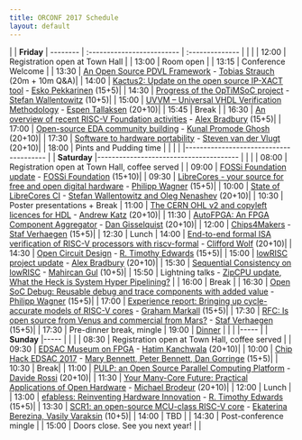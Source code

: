 ```yaml
---
title: ORCONF 2017 Schedule
layout: default
---
```


| | **Friday**
| -------- | :------------------------- | :--------------
| | |
| 12:00  | Registration open at Town Hall   |
| 13:00  | Room open   |
| 13:15  | Conference Welcome   |
| 13:30  | [An Open Source PDVL Framework](https://orconf.org/#pdvl) - [Tobias Strauch](https://orconf.org/#pdvlpresenter) (20m + 10m Q&A)|
| 14:00  | [Kactus2: Update on the open source IP-XACT tool](https://orconf.org/#kaktus) - [Esko Pekkarinen](https://orconf.org/#esko) (15+5)|
| 14:30  | [Progress of the OpTiMSoC project](https://orconf.org/#optimsoc) - [Stefan Wallentowitz](https://orconf.org/#optimsocpresenter) (10+5)|
| 15:00  | [UVVM – Universal VHDL Verification Methodology](https://orconf.org/#uvvm) - [Espen Tallaksen](https://orconf.org/#espen) (20+10)|
| 15:45  | Break |
| 16:30  | [An overview of recent RISC-V Foundation activities](https://orconf.org/#riscv) - [Alex Bradbury](https://orconf.org/#asb2) (15+5)|
| 17:00  | [Open-source EDA community building](https://orconf.org/#edacommunity) - [Kunal Promode Ghosh](https://orconf.org/#edacommunitypresenter) (20+10)|
| 17:30  | [Software to hardware portability](https://orconf.org/#swhwportability) - [Steven van der Vlugt](https://orconf.org/#steven) (20+10)|
| 18:00  | Pints and Pudding time |
| | |
|---------------------------------------
| | **Saturday**
|---------------------------------------
| | |
| 08:00  | Registration open at Town Hall, coffee served  |
| 09:00  | [FOSSi Foundation update](https://orconf.org/#fossiupdate) - [FOSSi Foundation](https://orconf.org/#fossiboard) (15+10)|
| 09:30  | [LibreCores - your source for free and open digital hardware](https://orconf.org/#librecores) - [Philipp Wagner](https://orconf.org/#phil2) (15+5)|
| 10:00  | [State of LibreCores CI](https://orconf.org/#lcci) - [Stefan Wallentowitz and Oleg Nenashev](https://orconf.org/#lccipresenter) (20+10)|
| 10:30  | Poster presentations + Break
| 11:00  | [The CERN OHL v2 and copyleft licences for HDL](https://orconf.org/#cernohl) - [Andrew Katz](https://orconf.org/#andrewkatz) (20+10)|
| 11:30  | [AutoFPGA: An FPGA Component Aggregator](https://orconf.org/#autofpga) - [Dan Gisselquist](https://orconf.org/#gisselquist) (20+10)|
| 12:00  | [Chips4Makers](https://orconf.org/#chips4makers) - [Staf Verhaegen](https://orconf.org/#staf) (15+5)|
| 12:30  | Lunch
| 14:00  | [End-to-end formal ISA verification of RISC-V processors with riscv-formal](https://orconf.org/#riscvformal) - [Clifford Wolf](https://orconf.org/#clifford) (20+10)|
| 14:30  | [Open Circuit Design](https://orconf.org/#opencircuitdesign) - [R. Timothy Edwards](https://orconf.org/#rtimothyedwards) (15+5)|
| 15:00  | [lowRISC project update](https://orconf.org/#lowrisc) - [Alex Bradbury](https://orconf.org/#asb) (20+10)|
| 15:30  | [Sequential Consistency on lowRISC](https://orconf.org/#consistency) - [Mahircan Gul](https://orconf.org/#mahircan) (10+5)|
| 15:50  | Lightning talks - [ZipCPU update](https://orconf.org/#zipcpu), [What the Heck is System Hyper Pipelining?](https://orconf.org/#hyperpipelining) |
| 16:00  | Break |
| 16:30  | [Open SoC Debug: Reusable debug and trace components with added value](https://orconf.org/#opensocdebug) - [Philipp Wagner](https://orconf.org/#phil) (15+5)|
| 17:00  | [Experience report: Bringing up cycle-accurate models of RISC-V cores](https://orconf.org/#cariscv) - [Graham Markall](https://orconf.org/#graham) (15+5)|
| 17:30  | [RFC: Is open source from Venus and commercial from Mars?](https://orconf.org/#venusmars) - [Staf Verhaegen](https://orconf.org/#staf) (15+5)|
| 17:30  | Pre-dinner break, mingle
| 19:00  | [Dinner](https://orconf.org/#satdinnervenue)
| | |
|-----
|  | **Sunday**
|-----
| | |
| 08:30  | Registration open at Town Hall, coffee served   |
| 09:30  | [EDSAC Museum on FPGA](https://orconf.org/#edsac) - [Hatim Kanchwala](https://orconf.org/#hatim) (20+10)|
| 10:00  | [Chip Hack EDSAC 2017](https://orconf.org/#chiphack) - [Mary Bennett, Peter Bennett, Dan Gorringe](https://orconf.org/#bennetts) (15+5)|
| 10:30  | Break|
| 11:00  | [PULP: an Open Source Parallel Computing Platform](https://orconf.org/#pulp) - [Davide Rossi](https://orconf.org/#davide) (20+10)|
| 11:30  | [Your Many-Core Future: Practical Applications of Open Hardware](https://orconf.org/#manycorefuture) - [Michael Brodeur](https://orconf.org/#manycorefuturepresenter) (20+10)|
| 12:00  | Lunch |
| 13:00  | [efabless:  Reinventing Hardware Innovation](https://orconf.org/#efabless) - [R. Timothy Edwards](https://orconf.org/#rtimothyedwards) (15+5)|
| 13:30  | [SCR1: an open-source MCU-class RISC-V core](https://orconf.org/#scr1) - [Ekaterina Berezina, Vasily Varaksin](https://orconf.org/#syntacore) (10+5)|
| 14:00  | TBD |
| 14:30  | Post-conference mingle |
| 15:00        | Doors close. See you next year! |
|
